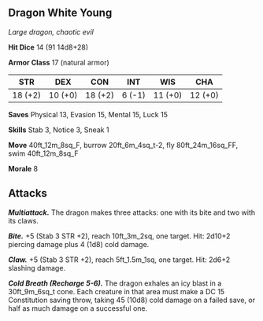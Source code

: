 ## Dragon White Young

*Large dragon, chaotic evil*

**Hit Dice** 14 (91 14d8+28)

**Armor Class** 17 (natural armor)

| STR     | DEX     | CON     | INT     | WIS     | CHA     |
|---------|---------|---------|---------|---------|---------|
| 18 (+2) | 10 (+0) | 18 (+2) |  6 (-1) | 11 (+0) | 12 (+0) |

**Saves** Physical 13, Evasion 15, Mental 15, Luck 15

**Skills** Stab 3, Notice 3, Sneak 1

**Move** 40ft\_12m\_8sq\_F, burrow 20ft\_6m\_4sq\_t-2, fly 80ft\_24m\_16sq\_FF, swim 40ft\_12m\_8sq\_F

**Morale** 8

## Attacks

***Multiattack.*** The dragon makes three attacks: one with its bite and two with its claws.

***Bite.*** +5 (Stab 3 STR +2), reach 10ft\_3m\_2sq, one target. Hit: 2d10+2 piercing damage plus 4 (1d8) cold damage.

***Claw.*** +5 (Stab 3 STR +2), reach 5ft\_1.5m\_1sq, one target. Hit: 2d6+2 slashing damage.

***Cold Breath (Recharge 5-6).*** The dragon exhales an icy blast in a 30ft\_9m\_6sq\_t cone. Each creature in that area must make a DC 15 Constitution saving throw, taking 45 (10d8) cold damage on a failed save, or half as much damage on a successful one.

